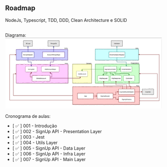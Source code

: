 ## Roadmap

NodeJs, Typescript, TDD, DDD, Clean Architecture e SOLID
<br />
<br />

Diagrama:
![diagram](./docs/diagram.png)


Cronograma de aulas:
- [ ✅ ] 001 - Introdução
- [ ✅ ] 002 - SignUp API - Presentation Layer
- [ ✅ ] 003 - Jest
- [ ✅ ] 004 - Utils Layer
- [ ✅ ] 005 - SignUp API - Data Layer
- [ ✅ ] 006 - SignUp API - Infra Layer
- [ ✅ ] 007 - SignUp API - Main Layer
